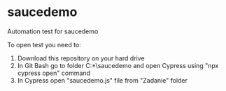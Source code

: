 # saucedemo
Automation test for saucedemo

To open test you need to:
1. Download this repository on your hard drive
2. In Git Bash go to folder C:\*\saucedemo and open Cypress using "npx cypress open" command 
3. In Cypress open "saucedemo.js" file from "Zadanie" folder
